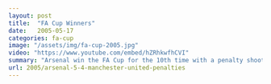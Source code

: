 ```yaml
---
layout: post
title:  "FA Cup Winners"
date:   2005-05-17
categories: fa-cup
image: "/assets/img/fa-cup-2005.jpg"
video: "https://www.youtube.com/embed/hZRhkwfhCVI"
summary: "Arsenal win the FA Cup for the 10th time with a penalty shootout victory over Manchester United. Arsenal were on the back foot for the majority of the game with Patrick Vieira scored the crucial penalty."
url: 2005/arsenal-5-4-manchester-united-penalties
---
```

